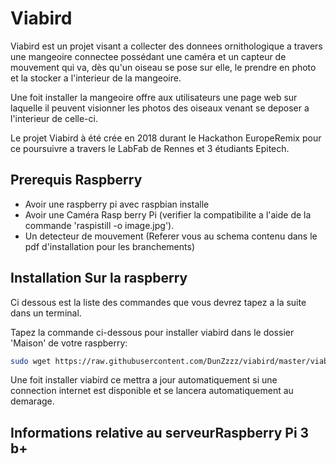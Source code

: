 # Viabird

Viabird est un projet visant a collecter des donnees ornithologique a travers une mangeoire connectee possédant une caméra et un capteur de mouvement qui va, dès qu'un oiseau se pose sur elle, 
le prendre en photo et la stocker a l'interieur de la mangeoire.

Une foit installer la mangeoire offre aux utilisateurs une page web sur laquelle il peuvent visionner les photos des oiseaux venant se deposer a l'interieur de celle-ci.

Le projet Viabird à été crée en 2018 durant le Hackathon EuropeRemix pour ce poursuivre a travers le LabFab de Rennes et 3 étudiants Epitech.

## Prerequis Raspberry

 - Avoir une raspberry pi avec raspbian installe
 - Avoir une Caméra Rasp berry Pi (verifier la compatibilite a l'aide de la commande 'raspistill -o image.jpg').
 - Un detecteur de mouvement (Referer vous au schema contenu dans le pdf d'installation pour les branchements)

## Installation Sur la raspberry

Ci dessous est la liste des commandes que vous devrez tapez a la suite dans un terminal.

Tapez la commande ci-dessous pour installer viabird dans le dossier 'Maison' de votre raspberry:
```bash
sudo wget https://raw.githubusercontent.com/DunZzzz/viabird/master/viabird.sh -O viabird.sh && chmod +x viabird.sh && sudo ./viabird.sh
```

Une foit installer viabird ce mettra a jour automatiquement si une connection internet est disponible et se lancera automatiquement au demarage.

## Informations relative au serveurRaspberry Pi 3 b+
